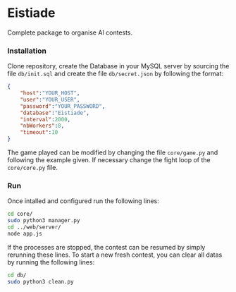 # Eistiade
Complete package to organise AI contests.
### Installation
Clone repository, create the Database in your MySQL server by sourcing the file `db/init.sql` and create the file `db/secret.json` by following the format:
```Json
{
    "host":"YOUR_HOST",
    "user":"YOUR_USER",
    "password":"YOUR_PASSWORD",
    "database":"Eistiade",
    "interval":2000,
    "nbWorkers":8,
    "timeout":10
}
```
The game played can be modified by changing the file `core/game.py` and following the example given. If necessary change the fight loop of the `core/core.py` file.

### Run
Once intalled and configured run the following lines:
```sh
cd core/
sudo python3 manager.py
cd ../web/server/
node app.js
```
If the processes are stopped, the contest can be resumed by simply rerunning these lines.
To start a new fresh contest, you can clear all datas by running the following lines:
```sh
cd db/
sudo python3 clean.py
```
